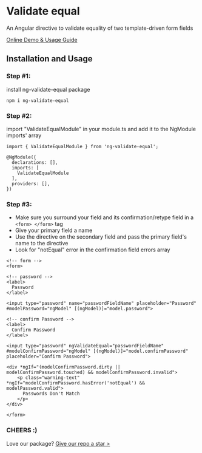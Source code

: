 # Validate equal

An Angular directive to validate equality of two template-driven form fields

[Online Demo & Usage Guide](https://baherwael.github.io/ng-validate-equal/)

## Installation and Usage

### Step #1:

install ng-validate-equal package

``` npm i ng-validate-equal ```

### Step #2:

 import "ValidateEqualModule" in your module.ts and add it to the NgModule imports' array

```
import { ValidateEqualModule } from 'ng-validate-equal';

@NgModule({
  declarations: [],
  imports: [
    ValidateEqualModule
  ],
  providers: [],
})
```

### Step #3:

- Make sure you surround your field and its confirmation/retype field in a  `<form> </form>`  tag
- Give your primary field a name
- Use the directive on the secondary field and pass the primary field's name to the directive
- Look for "notEqual" error in the confirmation field errors array

```
<!-- form -->
<form>

<!-- password -->
<label>
  Password
</label>

<input type="password" name="passwordFieldName" placeholder="Password" #modelPassword="ngModel" [(ngModel)]="model.password">

<!-- confirm Password -->
<label>
  Confirm Password
</label>

<input type="password" ngValidateEqual="passwordFieldName" #modelConfirmPassword="ngModel" [(ngModel)]="model.confirmPassword" placeholder="Confirm Password">

<div *ngIf="(modelConfirmPassword.dirty || modelConfirmPassword.touched) && modelConfirmPassword.invalid">
    <p class="warning-text" *ngIf="modelConfirmPassword.hasError('notEqual') && modelPassword.valid">
      Passwords Don't Match
    </p>
</div>

</form>
```

### CHEERS :)

Love our package? [Give our repo a star >](https://github.com/BaherWael/ng-validate-equal)

